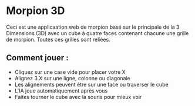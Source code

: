 # Morpion 3D
Ceci est une applicaation web de morpion basé sur le principale de la 3 Dimensions (3D) avec un cube à quatre faces contenant chacune une grille de morpion. Toutes ces grilles sont reliées.

## Comment jouer :
- Cliquez sur une case vide pour placer votre X
- Alignez 3 X sur une ligne, colonne ou diagonale
- Les alignements peuvent être sur une face ou traverser le cube
- L'IA joue automatiquement après vous
- Faites tourner le cube avec la souris pour mieux voir
